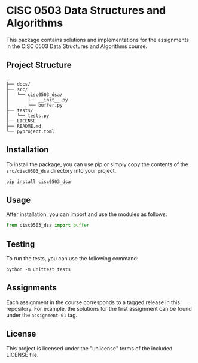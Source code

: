 # CISC 0503 Data Structures and Algorithms

This package contains solutions and implementations for the assignments in the CISC 0503 Data Structures and Algorithms course.

## Project Structure

```
.
├── docs/
├── src/
│   └── cisc0503_dsa/
│       ├── __init__.py
│       └── buffer.py
├── tests/
│   └── tests.py
├── LICENSE
├── README.md
└── pyproject.toml
```

## Installation

To install the package, you can use pip or simply copy the contents of the `src/cisc0503_dsa` directory into your project.

```
pip install cisc0503_dsa
```

## Usage

After installation, you can import and use the modules as follows:

```python
from cisc0503_dsa import buffer
```

## Testing

To run the tests, you can use the following command:

```
python -m unittest tests
```

## Assignments

Each assignment in the course corresponds to a tagged release in this repository. For example, the solutions for the first assignment can be found under the `assignment-01` tag.

## License

This project is licensed under the "unlicense" terms of the included LICENSE file.

